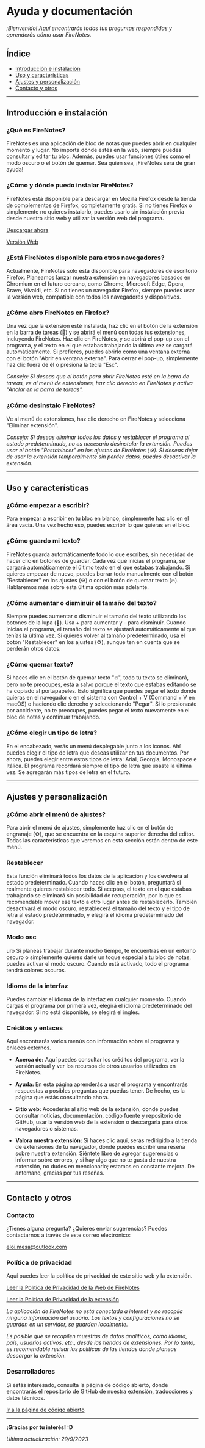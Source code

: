 # Ayuda y documentación

*¡Bienvenido! Aquí encontrarás todas tus preguntas respondidas y aprenderás cómo usar FireNotes.*

## Índice
- [Introducción e instalación](#introduction)
- [Uso y características](#usage)
- [Ajustes y personalización](#settings)
- [Contacto y otros](#contact)

---

## Introducción e instalación

### ¿Qué es FireNotes?
FireNotes es una aplicación de bloc de notas que puedes abrir en cualquier momento y lugar. No importa dónde estés en la web, siempre puedes consultar y editar tu bloc. Además, puedes usar funciones útiles como el modo oscuro o el botón de quemar. Sea quien sea, ¡FireNotes será de gran ayuda!

### ¿Cómo y dónde puedo instalar FireNotes?
FireNotes está disponible para descargar en Mozilla Firefox desde la tienda de complementos de Firefox, completamente gratis. Si no tienes Firefox o simplemente no quieres instalarlo, puedes usarlo sin instalación previa desde nuestro sitio web y utilizar la versión web del programa.

[Descargar ahora](https://firenotes-extension.github.io/download)

[Versión Web](https://firenotes-extension.github.io/web-version)

### ¿Está FireNotes disponible para otros navegadores?
Actualmente, FireNotes solo está disponible para navegadores de escritorio Firefox. Planeamos lanzar nuestra extensión en navegadores basados en Chromium en el futuro cercano, como Chrome, Microsoft Edge, Opera, Brave, Vivaldi, etc. Si no tienes un navegador Firefox, siempre puedes usar la versión web, compatible con todos los navegadores y dispositivos.

### ¿Cómo abro FireNotes en Firefox?
Una vez que la extensión esté instalada, haz clic en el botón de la extensión en la barra de tareas (🧩) y se abrirá el menú con todas tus extensiones, incluyendo FireNotes. Haz clic en FireNotes, y se abrirá el pop-up con el programa, y el texto en el que estabas trabajando la última vez se cargará automáticamente. Si prefieres, puedes abrirlo como una ventana externa con el botón "Abrir en ventana externa". Para cerrar el pop-up, simplemente haz clic fuera de él o presiona la tecla "Esc".

*Consejo: Si deseas que el botón para abrir FireNotes esté en la barra de tareas, ve al menú de extensiones, haz clic derecho en FireNotes y activa "Anclar en la barra de tareas".*

### ¿Cómo desinstalo FireNotes?
Ve al menú de extensiones, haz clic derecho en FireNotes y selecciona "Eliminar extensión".

*Consejo: Si deseas eliminar todos los datos y restablecer el programa al estado predeterminado, no es necesario desinstalar la extensión. Puedes usar el botón "Restablecer" en los ajustes de FireNotes (⚙️). Si deseas dejar de usar la extensión temporalmente sin perder datos, puedes desactivar la extensión.*

---

## Uso y características

### ¿Cómo empezar a escribir?
Para empezar a escribir en tu bloc en blanco, simplemente haz clic en el área vacía. Una vez hecho eso, puedes escribir lo que quieras en el bloc.

### ¿Cómo guardo mi texto?
FireNotes guarda automáticamente todo lo que escribes, sin necesidad de hacer clic en botones de guardar. Cada vez que inicias el programa, se cargará automáticamente el último texto en el que estabas trabajando. Si quieres empezar de nuevo, puedes borrar todo manualmente con el botón "Restablecer" en los ajustes (⚙️) o con el botón de quemar texto (🔥). Hablaremos más sobre esta última opción más adelante.

### ¿Cómo aumentar o disminuir el tamaño del texto?
Siempre puedes aumentar o disminuir el tamaño del texto utilizando los botones de la lupa (🔎). Usa + para aumentar y - para disminuir. Cuando inicias el programa, el tamaño del texto se ajustará automáticamente al que tenías la última vez. Si quieres volver al tamaño predeterminado, usa el botón "Restablecer" en los ajustes (⚙️), aunque ten en cuenta que se perderán otros datos.

### ¿Cómo quemar texto?
Si haces clic en el botón de quemar texto "🔥", todo tu texto se eliminará, pero no te preocupes, está a salvo porque el texto que estabas editando se ha copiado al portapapeles. Esto significa que puedes pegar el texto donde quieras en el navegador o en el sistema con Control + V (Command + V en macOS) o haciendo clic derecho y seleccionando "Pegar". Si lo presionaste por accidente, no te preocupes, puedes pegar el texto nuevamente en el bloc de notas y continuar trabajando.

### ¿Cómo elegir un tipo de letra?
En el encabezado, verás un menú desplegable junto a los iconos. Ahí puedes elegir el tipo de letra que deseas utilizar en tus documentos. Por ahora, puedes elegir entre estos tipos de letra: Arial, Georgia, Monospace e Itálica. El programa recordará siempre el tipo de letra que usaste la última vez. Se agregarán más tipos de letra en el futuro.

---

## Ajustes y personalización

### ¿Cómo abrir el menú de ajustes?
Para abrir el menú de ajustes, simplemente haz clic en el botón de engranaje (⚙️), que se encuentra en la esquina superior derecha del editor. Todas las características que veremos en esta sección están dentro de este menú.

### Restablecer
Esta función eliminará todos los datos de la aplicación y los devolverá al estado predeterminado. Cuando haces clic en el botón, preguntará si realmente quieres restablecer todo. Si aceptas, el texto en el que estabas trabajando se eliminará sin posibilidad de recuperación, por lo que es recomendable mover ese texto a otro lugar antes de restablecerlo. También desactivará el modo oscuro, restablecerá el tamaño del texto y el tipo de letra al estado predeterminado, y elegirá el idioma predeterminado del navegador.

### Modo osc

uro
Si planeas trabajar durante mucho tiempo, te encuentras en un entorno oscuro o simplemente quieres darle un toque especial a tu bloc de notas, puedes activar el modo oscuro. Cuando está activado, todo el programa tendrá colores oscuros.

### Idioma de la interfaz
Puedes cambiar el idioma de la interfaz en cualquier momento. Cuando cargas el programa por primera vez, elegirá el idioma predeterminado del navegador. Si no está disponible, se elegirá el inglés.

### Créditos y enlaces
Aquí encontrarás varios menús con información sobre el programa y enlaces externos.

- **Acerca de:** Aquí puedes consultar los créditos del programa, ver la versión actual y ver los recursos de otros usuarios utilizados en FireNotes.
  
- **Ayuda:** En esta página aprenderás a usar el programa y encontrarás respuestas a posibles preguntas que puedas tener. De hecho, es la página que estás consultando ahora.

- **Sitio web:** Accederás al sitio web de la extensión, donde puedes consultar noticias, documentación, código fuente y repositorio de GitHub, usar la versión web de la extensión o descargarla para otros navegadores o sistemas.

- **Valora nuestra extensión:** Si haces clic aquí, serás redirigido a la tienda de extensiones de tu navegador, donde puedes escribir una reseña sobre nuestra extensión. Siéntete libre de agregar sugerencias o informar sobre errores, y si hay algo que no te gusta de nuestra extensión, no dudes en mencionarlo; estamos en constante mejora. De antemano, gracias por tus reseñas.

---

## Contacto y otros

### Contacto
¿Tienes alguna pregunta? ¿Quieres enviar sugerencias? Puedes contactarnos a través de este correo electrónico:

eloi.mesa@outlook.com

### Política de privacidad
Aquí puedes leer la política de privacidad de este sitio web y la extensión.

[Leer la Política de Privacidad de la Web de FireNotes](https://firenotes-extension.github.io/privacy-w/)

[Leer la Política de Privacidad de la extensión](https://firenotes-extension.github.io/privacy-e)

*La aplicación de FireNotes no está conectada a internet y no recopila ninguna información del usuario. Los textos y configuraciones no se guardan en un servidor, se guardan localmente.*

*Es posible que se recopilen muestras de datos analíticos, como idioma, país, usuarios activos, etc., desde las tiendas de extensiones. Por lo tanto, es recomendable revisar las políticas de las tiendas donde planeas descargar la extensión.*

### Desarrolladores
Si estás interesado, consulta la página de código abierto, donde encontrarás el repositorio de GitHub de nuestra extensión, traducciones y datos técnicos.

[Ir a la página de código abierto](https://firenotes-extension.github.io/dev)

---

**¡Gracias por tu interés! :D**

*Última actualización: 29/9/2023*

